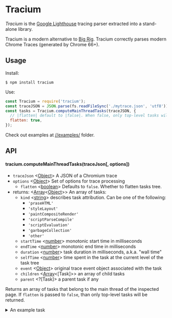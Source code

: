 # Tracium

*Tracium* is the [Google Lighthouse](https://github.com/GoogleChrome/lighthouse)
tracing parser extracted into a stand-alone library.

Tracium is a modern alternative to [Big Rig](https://github.com/googlearchive/node-big-rig).
Tracium correctly parses modern Chrome Traces (generated by Chrome 66+).

## Usage

Install:
```
$ npm install tracium
```

Use:

```js
const Tracium = require('tracium');
const traceJSON = JSON.parse(fs.readFileSync('./mytrace.json', 'utf8'));
const tasks = Tracium.computeMainThreadTasks(traceJSON, {
  // |flatten| default to |false|. When false, only top-level tasks will be returned.
  flatten: true,
});
```

Check out examples at [//examples/](https://github.com/aslushnikov/tracium/tree/master/examples) folder.

## API

#### tracium.computeMainThreadTasks(traceJson[, options])
- `traceJson` <[Object]> A JSON of a Chromium trace
- `options` <[Object]>  Set of options for trace processing
  - `flatten` <[boolean]> Defaults to `false`. Whether to flatten tasks tree. 
- returns: <[Array]<[Object]>> An array of tasks:
  - `kind` <[string]> describes task attribution. Can be one of the following:
    - `'praseHTML'`
    - `'styleLayout'`
    - `'paintCompositeRender'`
    - `'scriptParseCompile'`
    - `'scriptEvaluation'`
    - `'garbageCollection'`
    - `'other'`
  - `startTime` <[number]> monotonic start time in milliseconds
  - `endTime` <[number]> monotonic end time in milliseconds
  - `duration` <[number]> task duration in milliseconds, a.k.a. "wall time"
  - `selfTime` <[number]> time spent in the task at the current level of the task tree
  - `event` <[Object]> original trace event object associated with the task
  - `children` <[Array]<[Task]>> an array of child tasks
  - `parent` <?[Task]> a parent task if any

Returns an array of tasks that belong to the main thread of the inspected page.
If `flatten` is passed to `false`, than only top-level tasks will be returned.

<details>
<summary>An example task</summary>

```
{
  event:
   { pid: 29772,
     tid: 775,
     ts: 588826692280,
     ph: 'X',
     cat: 'toplevel',
     name: 'TaskQueueManager::ProcessTaskFromWorkQueue',
     args:
      { src_file: '../../base/trace_event/trace_log.cc',
        src_func: 'SetEnabled' },
     dur: 27,
     tdur: 22,
     tts: 514358 },
  startTime: 0,
  endTime: 0.027,
  children: [],
  duration: 0.027,
  selfTime: 0.027,
  kind: 'other' }
```
</details>

[Array]: https://developer.mozilla.org/en-US/docs/Web/JavaScript/Reference/Global_Objects/Array "Array"
[boolean]: https://developer.mozilla.org/en-US/docs/Web/JavaScript/Data_structures#Boolean_type "Boolean"
[Buffer]: https://nodejs.org/api/buffer.html#buffer_class_buffer "Buffer"
[function]: https://developer.mozilla.org/en-US/docs/Web/JavaScript/Reference/Global_Objects/Function "Function"
[number]: https://developer.mozilla.org/en-US/docs/Web/JavaScript/Data_structures#Number_type "Number"
[Object]: https://developer.mozilla.org/en-US/docs/Web/JavaScript/Reference/Global_Objects/Object "Object"
[origin]: https://developer.mozilla.org/en-US/docs/Glossary/Origin "Origin"
[Promise]: https://developer.mozilla.org/en-US/docs/Web/JavaScript/Reference/Global_Objects/Promise "Promise"
[string]: https://developer.mozilla.org/en-US/docs/Web/JavaScript/Data_structures#String_type "String"
[stream.Readable]: https://nodejs.org/api/stream.html#stream_class_stream_readable "stream.Readable"
[Error]: https://nodejs.org/api/errors.html#errors_class_error "Error"
[ChildProcess]: https://nodejs.org/api/child_process.html "ChildProcess"
[iterator]: https://developer.mozilla.org/en-US/docs/Web/JavaScript/Reference/Iteration_protocols "Iterator"
[Element]: https://developer.mozilla.org/en-US/docs/Web/API/element "Element"
[Map]: https://developer.mozilla.org/en-US/docs/Web/JavaScript/Reference/Global_Objects/Map "Map"
[selector]: https://developer.mozilla.org/en-US/docs/Web/CSS/CSS_Selectors "selector"
[Serializable]: https://developer.mozilla.org/en-US/docs/Web/JavaScript/Reference/Global_Objects/JSON/stringify#Description "Serializable"
[xpath]: https://developer.mozilla.org/en-US/docs/Web/XPath "xpath"
[UnixTime]: https://en.wikipedia.org/wiki/Unix_time "Unix Time"
